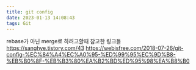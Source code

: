 ```yaml
---
title: git config
date: 2023-01-13 14:08:43
tags: Git
---
```


rebase가 아닌 merge로 하려고할때 참고한 링크들
https://sanghye.tistory.com/43
https://webisfree.com/2018-07-26/git-config-%EC%84%A4%EC%A0%95-%ED%99%95%EC%9D%B8-%EB%B0%8F-%EB%B3%80%EA%B2%BD%ED%95%98%EA%B8%B0
